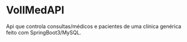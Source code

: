 # VollMedAPI
Api que controla consultas/médicos e pacientes de uma clínica genérica feito com SpringBoot3/MySQL.

